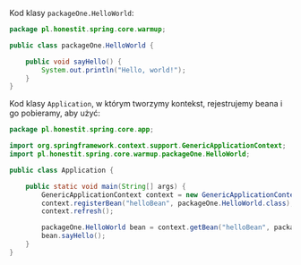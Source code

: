 Kod klasy `packageOne.HelloWorld`:

```java
package pl.honestit.spring.core.warmup;

public class packageOne.HelloWorld {

    public void sayHello() {
        System.out.println("Hello, world!");
    }
}

```


Kod klasy `Application`, w którym tworzymy kontekst, rejestrujemy beana i go pobieramy, aby użyć:

```java
package pl.honestit.spring.core.app;

import org.springframework.context.support.GenericApplicationContext;
import pl.honestit.spring.core.warmup.packageOne.HelloWorld;

public class Application {

    public static void main(String[] args) {
        GenericApplicationContext context = new GenericApplicationContext();
        context.registerBean("helloBean", packageOne.HelloWorld.class);
        context.refresh();

        packageOne.HelloWorld bean = context.getBean("helloBean", packageOne.HelloWorld.class);
        bean.sayHello();
    }
}

```